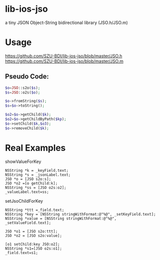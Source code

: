 # lib-ios-jso

a tiny JSON Object-String bidirectional library (JSO.h/JSO.m)

# Usage

https://github.com/SZU-BDI/lib-ios-jso/blob/master/JSO.h
https://github.com/SZU-BDI/lib-ios-jso/blob/master/JSO.m

## Pseudo Code:

```php
$o=JSO::s2o($s);
$s=JSO::o2s($o);

$o->fromString($s);
$s=$o->toString();

$o2=$o->getChild($k);
$o2=$o->getChildByPath($kp);
$o->setChild($k,$o3);
$o->removeChild($k);
```


# Real Examples

showValueForKey

```
NSString *k = _keyField.text;
NSString *s = _jsonLabel.text;
JSO *o = [JSO s2o:s];
JSO *o2 =[o getChild:k];
NSString *ss = [JSO o2s:o2];
_valueLabel.text=ss;
```

setJsoChildForKey
```objc
NSString *ttt =_field.text;
NSString *key = [NSString stringWithFormat:@"%@", _setKeyField.text];
NSString *value = [NSString stringWithFormat:@"%@", _setValueField.text];

JSO *o1 = [JSO s2o:ttt];
JSO *o2 = [JSO s2o:value];

[o1 setChild:key JSO:o2];
NSString *s1=[JSO o2s:o1];
_field.text=s1;

```
